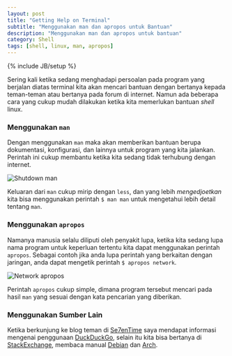 ```yaml
---
layout: post
title: "Getting Help on Terminal"
subtitle: "Menggunakan man dan apropos untuk Bantuan"
description: "Menggunakan man dan apropos untuk bantuan"
category: Shell
tags: [shell, linux, man, apropos]
---
```

{% include JB/setup %}

Sering kali ketika sedang menghadapi persoalan pada program yang berjalan diatas terminal kita akan mencari bantuan dengan bertanya kepada teman-teman atau bertanya pada forum di internet. Namun ada beberapa cara yang cukup mudah dilakukan ketika kita memerlukan bantuan _shell_ linux.

### Menggunakan `man`
Dengan menggunakan `man` maka akan memberikan bantuan berupa dokumentasi, konfigurasi, dan lainnya untuk program yang kita jalankan. Perintah ini cukup membantu ketika kita sedang tidak terhubung dengan internet.

<img src="{{ site.url }}/img/man-shutdown.png" class="img-responsive" alt="Shutdown man">

Keluaran dari `man` cukup mirip dengan `less`, dan yang lebih _mengedjoetkan_ kita bisa menggunakan perintah `$ man man` untuk mengetahui lebih detail tentang `man`.

### Menggunakan `apropos`
Namanya manusia selalu diliputi oleh penyakit lupa, ketika kita sedang lupa nama program untuk keperluan tertentu kita dapat menggunakan perintah `apropos`. Sebagai contoh jika anda lupa perintah yang berkaitan dengan jaringan, anda dapat mengetik perintah `$ apropos network`.

<img src="{{ site.url }}/img/apropos-network.png" class="img-responsive" alt="Network apropos">

Perintah `apropos` cukup simple, dimana program tersebut mencari pada hasil `man` yang sesuai dengan kata pencarian yang diberikan.

### Menggunakan Sumber Lain
Ketika berkunjung ke blog teman di [Se7enTime](https://se7entime.wordpress.com/) saya mendapat informasi mengenai penggunaan [DuckDuckGo](https://duckduckgo.com/), selain itu kita bisa bertanya di [StackExchange](http://unix.stackexchange.com/), membaca manual [Debian](https://www.debian.org/doc/) dan [Arch](https://wiki.archlinux.org).
